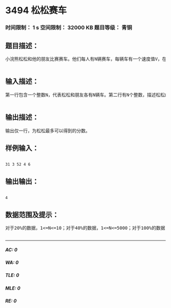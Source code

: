 # 3494 松松赛车   
### 时间限制： 1 s     空间限制： 32000 KB     题目等级： 青铜  
## 题目描述：  

<pre>
小浣熊松松和他的朋友比赛赛车。他们每人有N辆赛车，每辆车有一个速度值V，在比赛中速度值较大的赛车一定会胜过速度值较小的赛车。如果某辆车获胜，则车的主人会得到2分的奖励，如果输掉一场比赛，则不得分。松松和朋友的每辆车都会参加并只参加一次比赛，所以一共有N场比赛。幸运的是，松松的朋友只会按顺序拿出每一辆车，而松松可以随意挑选一辆车来应战。现在松松想知道，自己最多可以得到多少分。  

</pre>
  
  
## 输入描述：  

<pre>
第一行包含一个整数N，代表松松和朋友各有N辆车。第二行有N个整数，描述松松的车的速度值。第三行有N个整数，描述松松朋友的车的速度值。  

</pre>
  
  
## 输出描述：  

<pre>
输出仅一行，为松松最多可以得到的分数。
</pre>
  
  
## 样例输入：  

<pre><code>
31 3 52 4 6
</code></pre>
  
  
## 输出输出：  

<pre><code>
4
</code></pre>
  
  
## 数据范围及提示：  

<pre>
对于20%的数据，1<=N<=10；对于40%的数据，1<=N<=5000；对于100%的数据，1<=N<=200000。  

</pre>
  
  
***  

##### AC: 0  
##### WA: 0  
##### TLE: 0  
##### MLE: 0  
##### RE: 0  
